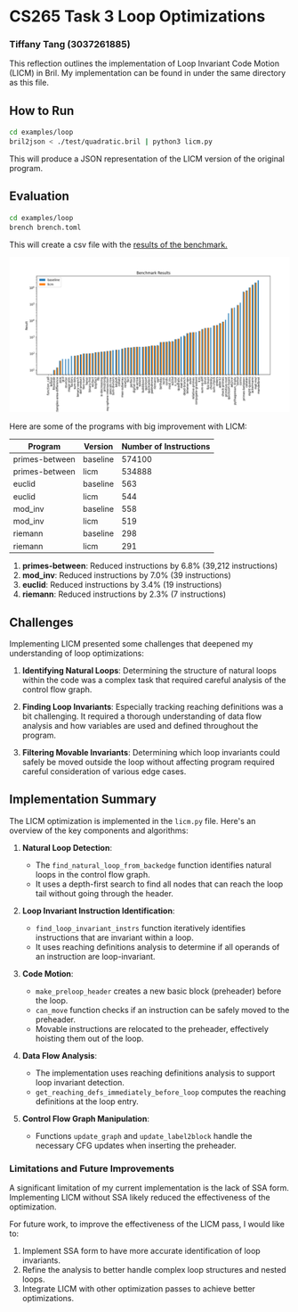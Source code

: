 # CS265 Task 3 Loop Optimizations
### Tiffany Tang (3037261885)
This reflection outlines the implementation of Loop Invariant Code Motion (LICM) in Bril. My implementation can be found in under the same directory as this file.

## How to Run

```bash
cd examples/loop
bril2json < ./test/quadratic.bril | python3 licm.py
```

This will produce a JSON representation of the LICM version of the original program.

## Evaluation

```bash
cd examples/loop
brench brench.toml   
```

This will create a csv file with the [results of the benchmark.](./output.csv)

![Benchmark result](Figure_1.png)

Here are some of the programs with big improvement with LICM:

| Program | Version | Number of Instructions |
|---------|---------|----------------|
| primes-between | baseline | 574100 |
| primes-between | licm | 534888 |
| euclid | baseline | 563 |
| euclid | licm | 544 |
| mod_inv | baseline | 558 |
| mod_inv | licm | 519 |
| riemann | baseline | 298 |
| riemann | licm | 291 |

1. **primes-between**: Reduced instructions by 6.8% (39,212 instructions)
2. **mod_inv**: Reduced instructions by 7.0% (39 instructions)
3. **euclid**: Reduced instructions by 3.4% (19 instructions)
4. **riemann**: Reduced instructions by 2.3% (7 instructions)

## Challenges

Implementing LICM presented some challenges that deepened my understanding of loop optimizations:

1. **Identifying Natural Loops**: Determining the structure of natural loops within the code was a complex task that required careful analysis of the control flow graph.

2. **Finding Loop Invariants**: Especially tracking reaching definitions was a bit challenging. It required a thorough understanding of data flow analysis and how variables are used and defined throughout the program.

3. **Filtering Movable Invariants**: Determining which loop invariants could safely be moved outside the loop without affecting program required careful consideration of various edge cases.

## Implementation Summary

The LICM optimization is implemented in the `licm.py` file. Here's an overview of the key components and algorithms:

1. **Natural Loop Detection**: 
   - The `find_natural_loop_from_backedge` function identifies natural loops in the control flow graph.
   - It uses a depth-first search to find all nodes that can reach the loop tail without going through the header.

2. **Loop Invariant Instruction Identification**:
   - `find_loop_invariant_instrs` function iteratively identifies instructions that are invariant within a loop.
   - It uses reaching definitions analysis to determine if all operands of an instruction are loop-invariant.

3. **Code Motion**:
   - `make_preloop_header` creates a new basic block (preheader) before the loop.
   - `can_move` function checks if an instruction can be safely moved to the preheader.
   - Movable instructions are relocated to the preheader, effectively hoisting them out of the loop.

4. **Data Flow Analysis**:
   - The implementation uses reaching definitions analysis to support loop invariant detection.
   - `get_reaching_defs_immediately_before_loop` computes the reaching definitions at the loop entry.

5. **Control Flow Graph Manipulation**:
   - Functions `update_graph` and `update_label2block` handle the necessary CFG updates when inserting the preheader.

### Limitations and Future Improvements

A significant limitation of my current implementation is the lack of SSA form. Implementing LICM without SSA likely reduced the effectiveness of the optimization. 

For future work, to improve the effectiveness of the LICM pass, I would like to:

1. Implement SSA form to have more accurate identification of loop invariants.
2. Refine the analysis to better handle complex loop structures and nested loops.
3. Integrate LICM with other optimization passes to achieve better optimizations.